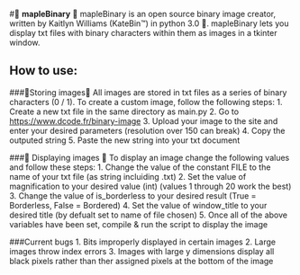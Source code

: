 #🍁 **mapleBinary** 🍁
mapleBinary is an open source binary image creator, written by Kaitlyn Williams (KateBin™) in python 3.0 🐍. 
mapleBinary lets you display txt files with binary characters within them as images in a tkinter window.


## How to use:
###📝Storing images📝
All images are stored in txt files as a series of binary characters (0 / 1).
To create a custom image, follow the following steps:
    1. Create a new txt file in the same directory as main.py
    2. Go to https://www.dcode.fr/binary-image
    3. Upload your image to the site and enter your desired parameters (resolution over 150 can break)
    4. Copy the outputed string
    5. Paste the new string into your txt document

###🎥 Displaying images 🎥
To display an image change the following values and follow these steps:
    1. Change the value of the constant FILE to the name of your txt file (as string incluiding .txt)
    2. Set the value of magnification to your desired value (int) (values 1 through 20 work the best)
    3. Change the value of is_borderless to your desired result (True = Borderless, False = Bordered)
    4. Set the value of window_title to your desired title (by defualt set to name of file chosen)
    5. Once all of the above variables have been set, compile & run the script to display the image

###Current bugs 
    1. Bits improperly displayed in certain images
    2. Large images throw index errors
    3. Images with large y dimensions display all black pixels rather than ther assigned pixels at the bottom of the image